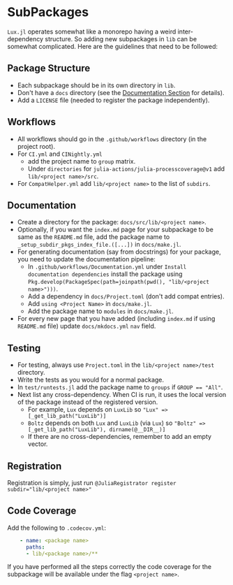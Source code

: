 # SubPackages

`Lux.jl` operates somewhat like a monorepo having a weird inter-dependency structure. So
adding new subpackages in `lib` can be somewhat complicated. Here are the guidelines that
need to be followed:

## Package Structure

  * Each subpackage should be in its own directory in `lib`.
  * Don't have a `docs` directory (see the [Documentation Section](#documentation) for
    details).
  * Add a `LICENSE` file (needed to register the package independently).

## Workflows

  * All workflows should go in the `.github/workflows` directory (in the project root).
  * For `CI.yml` and `CINightly.yml`
    - add the project name to `group` matrix.
    - Under `directories` for `julia-actions/julia-processcoverage@v1` add
      `lib/<project name>/src`.
  * For `CompatHelper.yml` add `lib/<project name>` to the list of `subdirs`.

## Documentation

  * Create a directory for the package: `docs/src/lib/<project name>`.
  * Optionally, if you want the `index.md` page for your subpackage to be same as the
    `README.md` file, add the package name to `_setup_subdir_pkgs_index_file.([...])` in
    `docs/make.jl`.
  * For generating documentation (say from docstrings) for your package, you need to update
    the documentation pipeline:
    - In `.github/workflows/Documentation.yml` under `Install documentation dependencies`
      install the package using
      `Pkg.develop(PackageSpec(path=joinpath(pwd(), "lib/<project name>")))`.
    - Add a dependency in `docs/Project.toml` (don't add compat entries).
    - Add `using <Project Name>` in `docs/make.jl`.
    - Add the package name to `modules` in `docs/make.jl`.
  * For every new page that you have added (including `index.md` if using `README.md` file)
    update `docs/mkdocs.yml` `nav` field.

## Testing

  * For testing, always use `Project.toml` in the `lib/<project name>/test` directory.
  * Write the tests as you would for a normal package.
  * In `test/runtests.jl` add the package name to `groups` if `GROUP == "All"`.
  * Next list any cross-dependency. When CI is run, it uses the local version of the package
    instead of the registered version.
    - For example, `Lux` depends on `LuxLib` so `"Lux" => [_get_lib_path("LuxLib")]`
    - `Boltz` depends on both `Lux` and `LuxLib` (via `Lux`) so
      `"Boltz" => [_get_lib_path("LuxLib"), dirname(@__DIR__)]`
    - If there are no cross-dependencies, remember to add an empty vector.

## Registration

Registration is simply, just run `@JuliaRegistrator register subdir="lib/<project name>"`

## Code Coverage

Add the following to `.codecov.yml`:

```yaml
    - name: <package name>
      paths: 
      - lib/<package name>/**
```

If you have performed all the steps correctly the code coverage for the subpackage will
be available under the flag `<project name>`.
